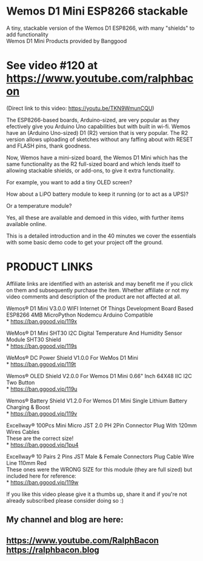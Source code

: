 # Wemos D1 Mini ESP8266 stackable
A tiny, stackable version of the Wemos D1 ESP8266, with many "shields" to add functionality  
Wemos D1 Mini Products provided by Banggood

# See video #120 at https://www.youtube.com/ralphbacon
(Direct link to this video: https://youtu.be/TKN9WmunCQU)

The ESP8266-based boards, Arduino-sized, are very popular as they efectively give you Arduino Uno capabilities but with built in wi-fi. Wemos have an (Arduino Uno-sized) D1 (R2) version that is very popular. The R2 version allows uploading of sketches without any faffing about with RESET and FLASH pins, thank goodness.

Now, Wemos have a mini-sized board, the Wemos D1 Mini which has the same functionality as the R2 full-sized board and which lends itself to allowing stackable shields, or add-ons, to give it extra functionality.

For example, you want to add a tiny OLED screen?  

How about a LiPO battery module to keep it running (or to act as a UPS)?  

Or a temperature module?  

Yes, all these are available and demoed in this video, with further items available online.

This is a detailed introduction and in the 40 minutes we cover the essentials with some basic demo code to get your project off the ground.

# PRODUCT LINKS

Affiliate links are identified with an asterisk and may benefit me if you click on them and subsequently purchase the item.
Whether affiliate or not my video comments and description of the product are not affected at all.

Wemos® D1 Mini V3.0.0 WIFI Internet Of Things Development Board Based ESP8266 4MB MicroPython Nodemcu Arduino Compatible  
\* https://ban.ggood.vip/119x

WeMos® D1 Mini SHT30 I2C Digital Temperature And Humidity Sensor Module SHT30 Shield  
\* https://ban.ggood.vip/119s

WeMos® DC Power Shield V1.0.0 For WeMos D1 Mini  
\* https://ban.ggood.vip/119t

Wemos® OLED Shield V2.0.0 For Wemos D1 Mini 0.66" Inch 64X48 IIC I2C Two Button  
\* https://ban.ggood.vip/119u

Wemos® Battery Shield V1.2.0 For Wemos D1 Mini Single Lithium Battery Charging & Boost  
\* https://ban.ggood.vip/119v

Excellway® 100Pcs Mini Micro JST 2.0 PH 2Pin Connector Plug With 120mm Wires Cables  
These are the correct size!  
\* https://ban.ggood.vip/1pu4

Excellway® 10 Pairs 2 Pins JST Male & Female Connectors Plug Cable Wire Line 110mm Red  
These ones were the WRONG SIZE for this module (they are full sized) but included here for reference:  
\* https://ban.ggood.vip/119w

If you like this video please give it a thumbs up, share it and if you're not already subscribed please consider doing so :)

My channel and blog are here:  
------------------------------------------------------------------  
https://www.youtube.com/RalphBacon  
https://ralphbacon.blog  
------------------------------------------------------------------ 
